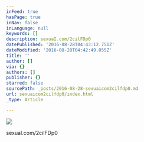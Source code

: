 ```yaml
---
inFeed: true
hasPage: true
inNav: false
inLanguage: null
keywords: []
description: sexuaI.com/2cilFDp0
datePublished: '2016-08-28T04:43:12.751Z'
dateModified: '2016-08-28T04:42:49.055Z'
title: ''
author: []
via: {}
authors: []
publisher: {}
starred: false
sourcePath: _posts/2016-08-28-sexuaicom2cilfdp0.md
url: sexuaicom2cilfdp0/index.html
_type: Article

---
```

![](https://the-grid-user-content.s3-us-west-2.amazonaws.com/f3586f05-7c4a-4a5d-9638-7a7fdf6cad6a.jpg)

sexuaI.com/2cilFDp0